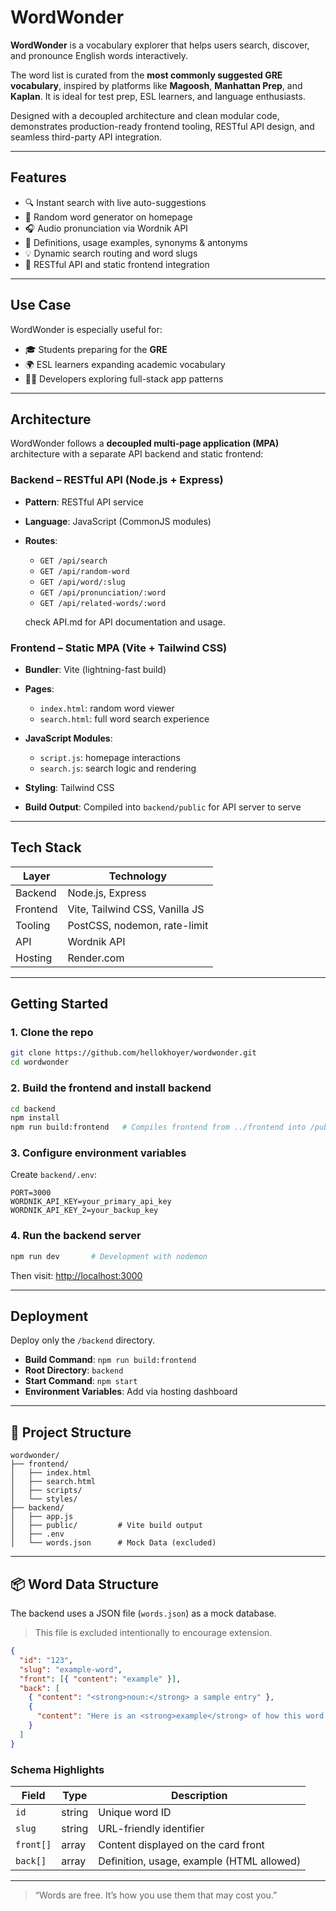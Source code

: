 # WordWonder

**WordWonder** is a vocabulary explorer that helps users search, discover, and pronounce English words interactively.

The word list is curated from the **most commonly suggested GRE vocabulary**, inspired by platforms like **Magoosh**, **Manhattan Prep**, and **Kaplan**. It is ideal for test prep, ESL learners, and language enthusiasts.

Designed with a decoupled architecture and clean modular code, demonstrates production-ready frontend tooling, RESTful API design, and seamless third-party API integration.

---

## Features

- 🔍 Instant search with live auto-suggestions
- 🔄 Random word generator on homepage
- 🎧 Audio pronunciation via Wordnik API
- 📖 Definitions, usage examples, synonyms & antonyms
- 💡 Dynamic search routing and word slugs
- 🧹 RESTful API and static frontend integration

---

## Use Case

WordWonder is especially useful for:

- 🎓 Students preparing for the **GRE**
- 🌍 ESL learners expanding academic vocabulary
- 👨‍💻 Developers exploring full-stack app patterns

---

## Architecture

WordWonder follows a **decoupled multi-page application (MPA)** architecture with a separate API backend and static frontend:

### Backend – RESTful API (Node.js + Express)

- **Pattern**: RESTful API service
- **Language**: JavaScript (CommonJS modules)
- **Routes**:

  - `GET /api/search`
  - `GET /api/random-word`
  - `GET /api/word/:slug`
  - `GET /api/pronunciation/:word`
  - `GET /api/related-words/:word`

  check API.md for API documentation and usage.

### Frontend – Static MPA (Vite + Tailwind CSS)

- **Bundler**: Vite (lightning-fast build)
- **Pages**:

  - `index.html`: random word viewer
  - `search.html`: full word search experience

- **JavaScript Modules**:

  - `script.js`: homepage interactions
  - `search.js`: search logic and rendering

- **Styling**: Tailwind CSS
- **Build Output**: Compiled into `backend/public` for API server to serve

---

## Tech Stack

| Layer    | Technology                     |
| -------- | ------------------------------ |
| Backend  | Node.js, Express               |
| Frontend | Vite, Tailwind CSS, Vanilla JS |
| Tooling  | PostCSS, nodemon, rate-limit   |
| API      | Wordnik API                    |
| Hosting  | Render.com                     |

---

## Getting Started

### 1. Clone the repo

```bash
git clone https://github.com/hellokhoyer/wordwonder.git
cd wordwonder
```

### 2. Build the frontend and install backend

```bash
cd backend
npm install
npm run build:frontend   # Compiles frontend from ../frontend into /public
```

### 3. Configure environment variables

Create `backend/.env`:

```env
PORT=3000
WORDNIK_API_KEY=your_primary_api_key
WORDNIK_API_KEY_2=your_backup_key
```

### 4. Run the backend server

```bash
npm run dev       # Development with nodemon
```

Then visit: [http://localhost:3000](http://localhost:3000)

---

## Deployment

Deploy only the `/backend` directory.

- **Build Command**: `npm run build:frontend`
- **Root Directory**: `backend`
- **Start Command**: `npm start`
- **Environment Variables**: Add via hosting dashboard

---

## 📁 Project Structure

```
wordwonder/
├── frontend/
│   ├── index.html
│   ├── search.html
│   ├── scripts/
│   └── styles/
├── backend/
│   ├── app.js
│   ├── public/         # Vite build output
│   ├── .env
│   └── words.json      # Mock Data (excluded)
```

---

## 📦 Word Data Structure

The backend uses a JSON file (`words.json`) as a mock database.

> This file is excluded intentionally to encourage extension.

```json
{
  "id": "123",
  "slug": "example-word",
  "front": [{ "content": "example" }],
  "back": [
    { "content": "<strong>noun:</strong> a sample entry" },
    {
      "content": "Here is an <strong>example</strong> of how this word is used in context."
    }
  ]
}
```

### Schema Highlights

| Field     | Type   | Description                               |
| --------- | ------ | ----------------------------------------- |
| `id`      | string | Unique word ID                            |
| `slug`    | string | URL-friendly identifier                   |
| `front[]` | array  | Content displayed on the card front       |
| `back[]`  | array  | Definition, usage, example (HTML allowed) |

---

> “Words are free. It’s how you use them that may cost you.”

```

```
